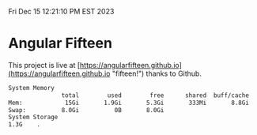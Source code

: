 Fri Dec 15 12:21:10 PM EST 2023

# Angular Fifteen


This project is live at [https://angularfifteen.github.io](https://angularfifteen.github.io "fifteen!") thanks to Github.

```bash
System Memory
               total        used        free      shared  buff/cache   available
Mem:            15Gi       1.9Gi       5.3Gi       333Mi       8.8Gi        13Gi
Swap:          8.0Gi          0B       8.0Gi
System Storage
1.3G	.
```
```bash
